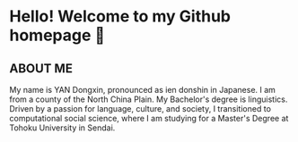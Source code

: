 # Hello! Welcome to my Github homepage 👋

## ABOUT ME
My name is YAN Dongxin, pronounced as ien donshin in Japanese. 
I am from a county of the North China Plain. 
My Bachelor's degree is linguistics. Driven by a passion for language, culture, and society, I transitioned to computational social science, where I am studying for a Master's Degree at Tohoku University in Sendai.

<!--
**IenDonshin/IenDonshin** is a ✨ _special_ ✨ repository because its `README.md` (this file) appears on your GitHub profile.

Here are some ideas to get you started:

- 🔭 I’m currently working on ...
- 🌱 I’m currently learning ...
- 👯 I’m looking to collaborate on ...
- 🤔 I’m looking for help with ...
- 💬 Ask me about ...
- 📫 How to reach me: ...
- 😄 Pronouns: ...
- ⚡ Fun fact: ...
-->

